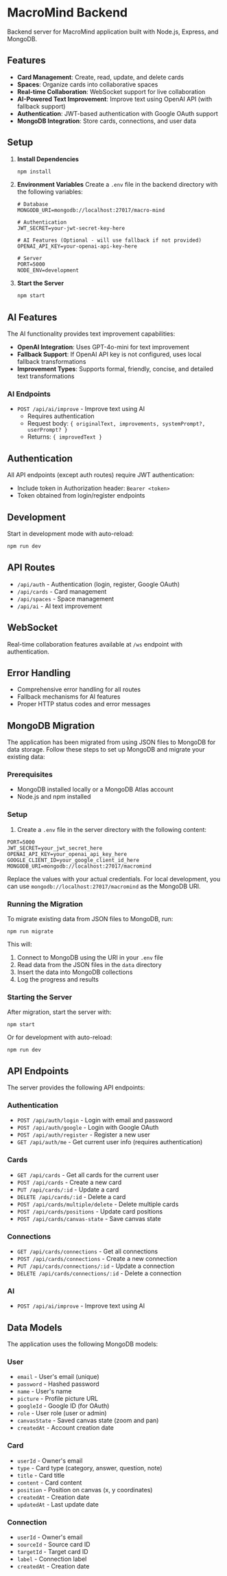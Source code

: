 # MacroMind Backend

Backend server for MacroMind application built with Node.js, Express, and MongoDB.

## Features

- **Card Management**: Create, read, update, and delete cards
- **Spaces**: Organize cards into collaborative spaces
- **Real-time Collaboration**: WebSocket support for live collaboration
- **AI-Powered Text Improvement**: Improve text using OpenAI API (with fallback support)
- **Authentication**: JWT-based authentication with Google OAuth support
- **MongoDB Integration**: Store cards, connections, and user data

## Setup

1. **Install Dependencies**
   ```bash
   npm install
   ```

2. **Environment Variables**
   Create a `.env` file in the backend directory with the following variables:
   ```env
   # Database
   MONGODB_URI=mongodb://localhost:27017/macro-mind
   
   # Authentication
   JWT_SECRET=your-jwt-secret-key-here
   
   # AI Features (Optional - will use fallback if not provided)
   OPENAI_API_KEY=your-openai-api-key-here
   
   # Server
   PORT=5000
   NODE_ENV=development
   ```

3. **Start the Server**
   ```bash
   npm start
   ```

## AI Features

The AI functionality provides text improvement capabilities:

- **OpenAI Integration**: Uses GPT-4o-mini for text improvement
- **Fallback Support**: If OpenAI API key is not configured, uses local fallback transformations
- **Improvement Types**: Supports formal, friendly, concise, and detailed text transformations

### AI Endpoints

- `POST /api/ai/improve` - Improve text using AI
  - Requires authentication
  - Request body: `{ originalText, improvements, systemPrompt?, userPrompt? }`
  - Returns: `{ improvedText }`

## Authentication

All API endpoints (except auth routes) require JWT authentication:
- Include token in Authorization header: `Bearer <token>`
- Token obtained from login/register endpoints

## Development

Start in development mode with auto-reload:
```bash
npm run dev
```

## API Routes

- `/api/auth` - Authentication (login, register, Google OAuth)
- `/api/cards` - Card management
- `/api/spaces` - Space management  
- `/api/ai` - AI text improvement

## WebSocket

Real-time collaboration features available at `/ws` endpoint with authentication.

## Error Handling

- Comprehensive error handling for all routes
- Fallback mechanisms for AI features
- Proper HTTP status codes and error messages

## MongoDB Migration

The application has been migrated from using JSON files to MongoDB for data storage. Follow these steps to set up MongoDB and migrate your existing data:

### Prerequisites

- MongoDB installed locally or a MongoDB Atlas account
- Node.js and npm installed

### Setup

1. Create a `.env` file in the server directory with the following content:

```
PORT=5000
JWT_SECRET=your_jwt_secret_here
OPENAI_API_KEY=your_openai_api_key_here
GOOGLE_CLIENT_ID=your_google_client_id_here
MONGODB_URI=mongodb://localhost:27017/macromind
```

Replace the values with your actual credentials. For local development, you can use `mongodb://localhost:27017/macromind` as the MongoDB URI.

### Running the Migration

To migrate existing data from JSON files to MongoDB, run:

```
npm run migrate
```

This will:
1. Connect to MongoDB using the URI in your `.env` file
2. Read data from the JSON files in the `data` directory
3. Insert the data into MongoDB collections
4. Log the progress and results

### Starting the Server

After migration, start the server with:

```
npm start
```

Or for development with auto-reload:

```
npm run dev
```

## API Endpoints

The server provides the following API endpoints:

### Authentication

- `POST /api/auth/login` - Login with email and password
- `POST /api/auth/google` - Login with Google OAuth
- `POST /api/auth/register` - Register a new user
- `GET /api/auth/me` - Get current user info (requires authentication)

### Cards

- `GET /api/cards` - Get all cards for the current user
- `POST /api/cards` - Create a new card
- `PUT /api/cards/:id` - Update a card
- `DELETE /api/cards/:id` - Delete a card
- `POST /api/cards/multiple/delete` - Delete multiple cards
- `POST /api/cards/positions` - Update card positions
- `POST /api/cards/canvas-state` - Save canvas state

### Connections

- `GET /api/cards/connections` - Get all connections
- `POST /api/cards/connections` - Create a new connection
- `PUT /api/cards/connections/:id` - Update a connection
- `DELETE /api/cards/connections/:id` - Delete a connection

### AI

- `POST /api/ai/improve` - Improve text using AI

## Data Models

The application uses the following MongoDB models:

### User

- `email` - User's email (unique)
- `password` - Hashed password
- `name` - User's name
- `picture` - Profile picture URL
- `googleId` - Google ID (for OAuth)
- `role` - User role (user or admin)
- `canvasState` - Saved canvas state (zoom and pan)
- `createdAt` - Account creation date

### Card

- `userId` - Owner's email
- `type` - Card type (category, answer, question, note)
- `title` - Card title
- `content` - Card content
- `position` - Position on canvas (x, y coordinates)
- `createdAt` - Creation date
- `updatedAt` - Last update date

### Connection

- `userId` - Owner's email
- `sourceId` - Source card ID
- `targetId` - Target card ID
- `label` - Connection label
- `createdAt` - Creation date 